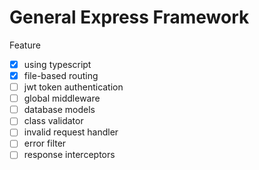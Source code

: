 # General Express Framework

Feature
- [x] using typescript
- [x] file-based routing
- [ ] jwt token authentication
- [ ] global middleware
- [ ] database models
- [ ] class validator
- [ ] invalid request handler
- [ ] error filter
- [ ] response interceptors